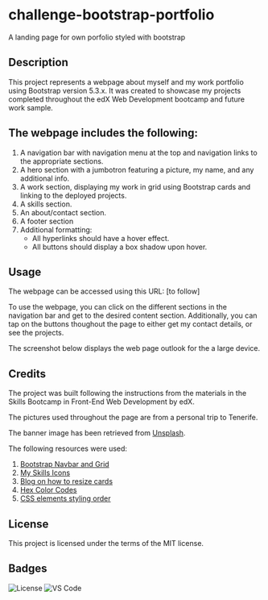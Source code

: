 # challenge-bootstrap-portfolio
A landing page for own porfolio styled with bootstrap

## Description

This project represents a webpage about myself and my work portfolio using Bootstrap version 5.3.x. It was created to showcase my projects completed throughout the edX Web Development bootcamp and future work sample. 

## The webpage includes the following:
1. A navigation bar with navigation menu at the top and navigation links to the appropriate sections.
3. A hero section with a jumbotron featuring a picture, my name, and any additional info.
3. A work section, displaying my work in grid using Bootstrap cards and linking to the deployed projects.
4. A skills section.
5. An about/contact section.
6. A footer section
7. Additional formatting:
    - All hyperlinks should have a hover effect.
    - All buttons should display a box shadow upon hover.

## Usage

The webpage can be accessed using this URL: [to follow]

To use the webpage, you can click on the different sections in the navigation bar and get to the desired content section. Additionally, you can tap on the buttons thoughout the page to either get my contact details, or see the projects.

The screenshot below displays the web page outlook for the a large device.

## Credits
The project was built following the instructions from the materials in the Skills Bootcamp in Front-End Web Development by edX. 

The pictures used throughout the page are from a personal trip to Tenerife. 

The banner image has been retrieved from [Unsplash](https://unsplash.com/).

The following resources were used:
1. [Bootstrap Navbar and Grid](https://getbootstrap.com/docs/5.3/getting-started/introduction/)
2. [My Skills Icons](https://www.iconfinder.com/search?q=framework&price=free)
3. [Blog on how to resize cards](https://www.geeksforgeeks.org/bootstrap-5-cards-sizing-using-utilities/)
4. [Hex Color Codes](https://www.color-hex.com/)
5. [CSS elements styling order](https://github.com/necolas/idiomatic-css)


## License

This project is licensed under the terms of the MIT license.


## Badges

![License](https://img.shields.io/github/license/anadomuta/challenge-own-portfolio.svg)
![VS Code](https://img.shields.io/badge/Made%20with-VSCode-1f425f.svg)

